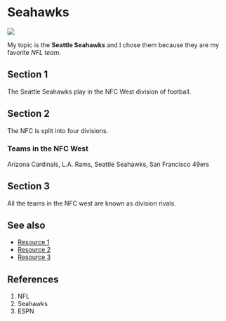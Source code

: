 # Seahawks
![](https://a.espncdn.com/combiner/i?img=/i/teamlogos/nfl/500/sea.png)

 My topic is the **Seattle Seahawks** and I chose them because they are my favorite *NFL team*.


## Section 1
The Seattle Seahawks play in the NFC West division of football.

## Section 2
The NFC is split into four divisions.
### Teams in the NFC West
Arizona Cardinals, L.A. Rams, Seattle Seahawks, San Francisco 49ers

## Section 3
All the teams in the NFC west are known as division rivals.

## See also
- [Resource 1](https://www.seahawks.com/)
- [Resource 2](https://www.nfl.com/)
- [Resource 3](https://www.espn.com/)

## References
1. NFL
2. Seahawks
3. ESPN